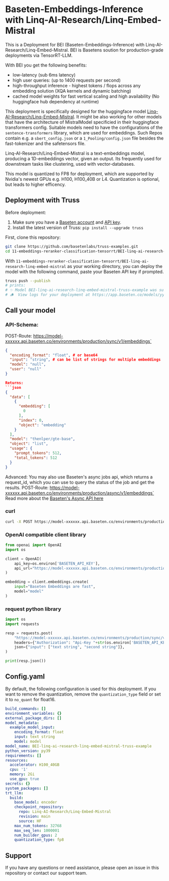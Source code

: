 # Baseten-Embeddings-Inference with Linq-AI-Research/Linq-Embed-Mistral

This is a Deployment for BEI (Baseten-Embeddings-Inference) with Linq-AI-Research/Linq-Embed-Mistral. BEI is Basetens soution for production-grade deployments via TensorRT-LLM. 

With BEI you get the following benefits:
- low-latency (sub 6ms latency) 
- high user queries: (up to 1400 requests per second)
- high-throughput inference - highest tokens / flops across any embedding solution (XQA kernels and dynamic batching)
- cached model weights for fast vertical scaling and high availability (No huggingface hub dependency at runtime)

This deployment is specifically designed for the huggingface model [Linq-AI-Research/Linq-Embed-Mistral](https://huggingface.co/Linq-AI-Research/Linq-Embed-Mistral).
It might be also working for other models that have the architecture of MistralModel specificied in their huggingface transformers config.
Suitable models need to have the configurations of the `sentence-transformers` library, which are used for embeddings. Such Repos contain e.g. a `sbert_config.json` or a `1_Pooling/config.json` file besides the fast-tokenizer and the safetensors file.

Linq-AI-Research/Linq-Embed-Mistral  is a text-embeddings model, producing a 1D-embeddings vector, given an output. 
 Its frequently used for downstream tasks like clustering, used with vector-databases.

 This model is quantized to FP8 for deployment, which are supported by Nvidia's newest GPUs e.g. H100, H100_40B or L4. Quantization is optional, but leads to higher efficency.

## Deployment with Truss

Before deployment:

1. Make sure you have a [Baseten account](https://app.baseten.co/signup) and [API key](https://app.baseten.co/settings/account/api_keys).
2. Install the latest version of Truss: `pip install --upgrade truss`


First, clone this repository:
```sh
git clone https://github.com/basetenlabs/truss-examples.git
cd 11-embeddings-reranker-classification-tensorrt/BEI-linq-ai-research-linq-embed-mistral
```

With `11-embeddings-reranker-classification-tensorrt/BEI-linq-ai-research-linq-embed-mistral` as your working directory, you can deploy the model with the following command, paste your Baseten API key if prompted.

```sh
truss push --publish
# prints: 
# ✨ Model BEI-linq-ai-research-linq-embed-mistral-truss-example was successfully pushed ✨
# 🪵  View logs for your deployment at https://app.baseten.co/models/yyyyyy/logs/xxxxxx
```

## Call your model

### API-Schema:
POST-Route: https://model-xxxxxx.api.baseten.co/environments/production/sync/v1/embeddings`
```json
{
  "encoding_format": "float", # or base64
  "input": "string", # can be list of strings for multiple embeddings
  "model": "null", 
  "user": "null"
}

Returns:
```json
{
  "data": [
    {
      "embedding": [
        0
      ],
      "index": 0,
      "object": "embedding"
    }
  ],
  "model": "thenlper/gte-base",
  "object": "list",
  "usage": {
    "prompt_tokens": 512,
    "total_tokens": 512
  }
}
```
Advanced:
You may also use Baseten's async jobs api, which returns a request_id, which you can use to query the status of the job and get the results.
POST-Route: https://model-xxxxxx.api.baseten.co/environments/production/async/v1/embeddings`
Read more about the [Baseten's Async API here ](https://docs.baseten.co/invoke/async)

### curl
```bash
curl -X POST https://model-xxxxxx.api.baseten.co/environments/production/sync/v1/embeddings         -H "Authorization: Api-Key YOUR_API_KEY"         -d '{"input": "text string"}'
```

### OpenAI compatible client library
```python
from openai import OpenAI
import os

client = OpenAI(
    api_key=os.environ['BASETEN_API_KEY'], 
    api_url="https://model-xxxxxx.api.baseten.co/environments/production/sync"
)

embedding = client.embeddings.create(
    input="Baseten Embeddings are fast",
    model="model"
)
```
### request python library

```python
import os
import requests

resp = requests.post(
    "https://model-xxxxxx.api.baseten.co/environments/production/sync/v1/embeddings",
    headers={"Authorization": "Api-Key "+str(os.environ['BASETEN_API_KEY'])},
    json={"input": ["text string", "second string"]},
)

print(resp.json())
```


## Config.yaml
By default, the following configuration is used for this deployment. If you want to remove the quantization, remove the `quantization_type` field or set it to `no_quant` for float16.

```yaml
build_commands: []
environment_variables: {}
external_package_dirs: []
model_metadata:
  example_model_input:
    encoding_format: float
    input: text string
    model: model
model_name: BEI-linq-ai-research-linq-embed-mistral-truss-example
python_version: py39
requirements: []
resources:
  accelerator: H100_40GB
  cpu: '1'
  memory: 2Gi
  use_gpu: true
secrets: {}
system_packages: []
trt_llm:
  build:
    base_model: encoder
    checkpoint_repository:
      repo: Linq-AI-Research/Linq-Embed-Mistral
      revision: main
      source: HF
    max_num_tokens: 32768
    max_seq_len: 1000001
    num_builder_gpus: 2
    quantization_type: fp8

```

## Support
If you have any questions or need assistance, please open an issue in this repository or contact our support team.
